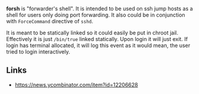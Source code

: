**forsh** is "forwarder's shell". It is intended to be used on ssh jump hosts
as a shell for users only doing port forwarding. It also could be in
conjunction with `ForceCommand` directive of `sshd`.

It is meant to be statically linked so it could easily be put in chroot jail.
Effectively it is just `/bin/true` linked statically.  Upon login it will just
exit. If login has terminal allocated, it will log this event as it would
mean, the user tried to login interactively.

## Links

- https://news.ycombinator.com/item?id=12206628
